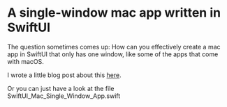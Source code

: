 #  A single-window mac app written in SwiftUI

The question sometimes comes up: How can you effectively create a mac app in SwiftUI that only has one window, like some of the apps that come with macOS.

I wrote a little blog post about this [here](https://www.optionalmap.com/posts/swiftui_single_window_app/).

Or you can just have a look at the file SwiftUI_Mac_Single_Window_App.swift

